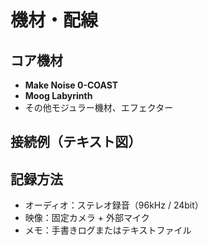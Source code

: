 # 機材・配線

## コア機材
- **Make Noise 0-COAST**  
- **Moog Labyrinth**  
- その他モジュラー機材、エフェクター

## 接続例（テキスト図）


## 記録方法
- オーディオ：ステレオ録音（96kHz / 24bit）
- 映像：固定カメラ + 外部マイク
- メモ：手書きログまたはテキストファイル
